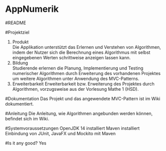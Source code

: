 # AppNumerik
#README

#Projektziel
1. Produkt  
Die Applikation unterstützt das Erlernen und Verstehen von Algorithmen, indem der Nutzer sich die Berechnung eines Algorithmus mit selbst eingegebenen Werten schrittweise anzeigen lassen kann.
2. Bildung  
Studierende erlernen die Planung, Implementierung und Testing numerischer Algorithmen durch Erweiterung des vorhandenen Projektes um weitere Algorithmen unter Anwendung des MVC-Patterns.
3. Erweiterbarkeit
Erweiterbarkeit bzw. Erweiterung des Projektes durch Algorithmen, vorzugsweise aus der Vorlesung Mathe 1 (HSD).

#Dokumentation
Das Projekt und das angewendete MVC-Pattern ist im Wiki dokumentiert.

#Anleitung
Die Anleitung, wie Algorithmen angebunden werden können, befindet sich im Wiki.

#Systemvoraussetzungen
OpenJDK 14 installiert
Maven installiert
Einbindung von JUnit, JavaFX und Mockito mit Maven

#Is it any good?
Yes

